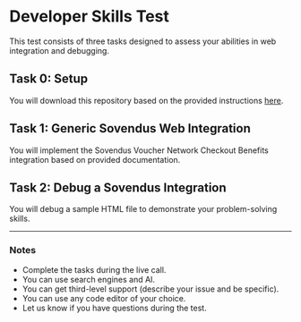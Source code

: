 # Developer Skills Test

This test consists of three tasks designed to assess your abilities in web integration and debugging.

## Task 0: Setup

You will download this repository based on the provided instructions [here](Task0/readme.md).

## Task 1: Generic Sovendus Web Integration

You will implement the Sovendus Voucher Network Checkout Benefits integration based on provided documentation.

## Task 2: Debug a Sovendus Integration

You will debug a sample HTML file to demonstrate your problem-solving skills.

---

### Notes

- Complete the tasks during the live call.
- You can use search engines and AI.
- You can get third-level support (describe your issue and be specific).
- You can use any code editor of your choice.
- Let us know if you have questions during the test.
